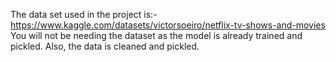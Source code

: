 The data set used in the project is:-
https://www.kaggle.com/datasets/victorsoeiro/netflix-tv-shows-and-movies
You will not be needing the dataset as the model is already trained and pickled. Also, the data is cleaned and pickled.  
